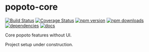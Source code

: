 # popoto-core
[![Build Status](https://travis-ci.org/Popotojs/popoto-core.svg?branch=master)](https://travis-ci.org/Popotojs/popoto-core)
[![Coverage Status](https://coveralls.io/repos/github/Popotojs/popoto-core/badge.svg)](https://coveralls.io/github/Popotojs/popoto-core)
[![npm version](https://img.shields.io/npm/v/popoto-core.svg)](https://www.npmjs.com/package/popoto-core)
[![npm downloads](https://img.shields.io/npm/dt/popoto-core.svg)](https://www.npmjs.com/package/popoto-core)
[![dependencies](https://david-dm.org/popotojs/popoto-core.svg)](https://david-dm.org/popotojs/popoto-core)
[![docs](http://inch-ci.org/github/popotojs/popoto-core.svg?branch=master)](https://inch-ci.org/github/popotojs/popoto-core)

Core popoto features without UI.

Project setup under construction.


